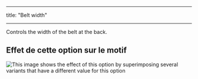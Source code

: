 - - -
title: "Belt width"
- - -

Controls the width of the belt at the back.

## Effet de cette option sur le motif

![This image shows the effect of this option by superimposing several variants that have a different value for this option](carlton_beltwidth_sample.svg "Effect of this option on the pattern")
